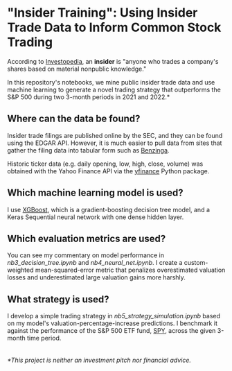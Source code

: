 # "Insider Training": Using Insider Trade Data to Inform Common Stock Trading
According to [Investopedia](https://www.investopedia.com/terms/i/insider.asp), an **insider** is "anyone who trades a company's shares based on material nonpublic knowledge."

In this repository's notebooks, we mine public insider trade data and use machine learning to generate a novel trading strategy that outperforms the S&P 500 during two 3-month periods in 2021 and 2022.\*

## Where can the data be found?
Insider trade filings are published online by the SEC, and they can be found using the EDGAR API. However, it is much easier to pull data from sites that gather the filing data into tabular form such as [Benzinga](https://www.benzinga.com/).

Historic ticker data (e.g. daily opening, low, high, close, volume) was obtained with the Yahoo Finance API via the [yfinance](https://pypi.org/project/yfinance/) Python package.

## Which machine learning model is used?
I use [XGBoost](https://xgboost.readthedocs.io/en/stable/index.html), which is a gradient-boosting decision tree model, and a Keras Sequential neural network with one dense hidden layer.

## Which evaluation metrics are used?
You can see my commentary on model performance in *nb3_decision_tree.ipynb* and *nb4_neural_net.ipynb*. I create a custom-weighted mean-squared-error metric that penalizes overestimated valuation losses and underestimated large valuation gains more harshly.

## What strategy is used?
I develop a simple trading strategy in *nb5_strategy_simulation.ipynb* based on my model's valuation-percentage-increase predictions. I benchmark it against the performance of the S&P 500 ETF fund, [SPY](https://www.google.com/finance/quote/SPY:NYSEARCA), across the given 3-month time period.  
<br />
<br />
*\*This project is neither an investment pitch nor financial advice.*

